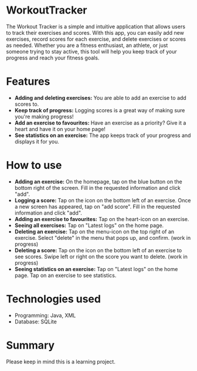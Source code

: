 # WorkoutTracker

The Workout Tracker is a simple and intuitive application that allows users to track their exercises and scores. With this app,
you can easily add new exercises, record scores for each exercise, and delete exercises or scores as needed. Whether you are a fitness enthusiast,
an athlete, or just someone trying to stay active, this tool will help you keep track of your progress and reach your fitness goals.


# Features
* __Adding and deleting exercises:__ You are able to add an exercise to add scores to.
* __Keep track of progress:__ Logging scores is a great way of making sure you're making progress!
* __Add an exercise to favourites:__ Have an exercise as a priority? Give it a heart and have it on your home page!
* __See statistics on an exercise:__ The app keeps track of your progress and displays it for you.

# How to use
* __Adding an exercise:__ On the homepage, tap on the blue button on the bottom right of the screen. Fill in the requested information and click "add".
* __Logging a score:__ Tap on the icon on the bottom left of an exercise. Once a new screen has appeared, tap on "add score". Fill in the requested information and click "add".
* __Adding an exercise to favourites:__ Tap on the heart-icon on an exercise.
* __Seeing all exercises:__ Tap on "Latest logs" on the home page.
* __Deleting an exercise:__ Tap on the menu-icon on the top right of an exercise. Select "delete" in the menu that pops up, and confirm. (work in progress)
* __Deleting a score:__ Tap on the icon on the bottom left of an exercise to see scores. Swipe left or right on the score you want to delete. (work in progress)
* __Seeing statistics on an exercise:__ Tap on "Latest logs" on the home page. Tap on an exercise to see statistics.

# Technologies used
* Programming: Java, XML
* Database: SQLite

# Summary
Please keep in mind this is a learning project. 
